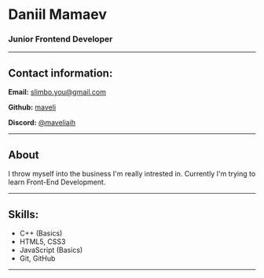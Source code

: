 # Daniil Mamaev
### Junior Frontend Developer

---

## Contact information:

**Email:** slimbo.you@gmail.com

**Github:** [maveli](https://discordapp.com/users/243311826731925505/)

**Discord:** [@maveliaih](https://github.com/maveliaih)

---

## About

I throw myself into the business I'm really intrested in. Currently I'm trying to learn Front-End Development.

---

## Skills:

* C++ (Basics)
* HTML5, CSS3
* JavaScript (Basics)
* Git, GitHub

---